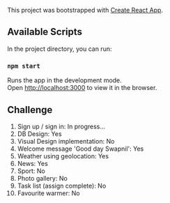 This project was bootstrapped with [Create React App](https://github.com/facebook/create-react-app).

## Available Scripts

In the project directory, you can run:

### `npm start`

Runs the app in the development mode.<br />
Open [http://localhost:3000](http://localhost:3000) to view it in the browser.

## Challenge

1. Sign up / sign in:                   In progress...
2. DB Design:                           Yes
3. Visual Design implementation:        No
4. Welcome message 'Good day Swapnil':  Yes
5. Weather using geolocation:           Yes
6. News:                                Yes
7. Sport:                               No
8. Photo gallery:                       No
9. Task list (assign complete):         No
10. Favourite warmer:                   No